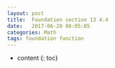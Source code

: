 ```yaml
---
layout: post
title:  Foundation section 13 4.4
date:   2017-06-20 08:05:05
categories: Math
tags: foundation function 
---
```

* content
{: toc}

